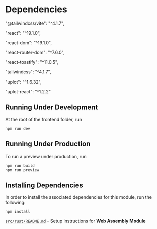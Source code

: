 # Dependencies
"@tailwindcss/vite": "^4.1.7",

"react": "^19.1.0",

"react-dom": "^19.1.0",

"react-router-dom": "^7.6.0",

"react-toastify": "^11.0.5",

"tailwindcss": "^4.1.7",

"uplot": "^1.6.32",

"uplot-react": "^1.2.2"

## Running Under Development
At the root of the frontend folder, run
```
npm run dev
```

## Running Under Production
To run a preview under production, run
```
npm run build
npm run preview
```

## Installing Dependencies

In order to install the associated dependencies for this module, run the following:

```
npm install
```

[`src/rust/README.md`](src/rust/README.md) - Setup instructions for **Web Assembly Module**